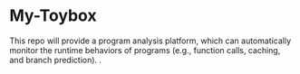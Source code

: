 # My-Toybox
This repo will provide a program analysis platform, which can automatically monitor the runtime behaviors of programs (e.g., function calls, caching, and branch prediction). .

